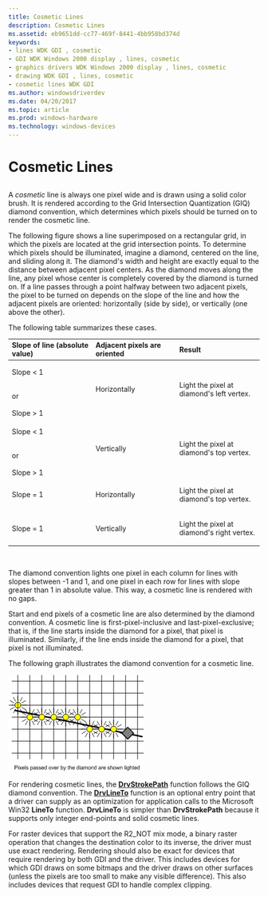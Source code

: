 ```yaml
---
title: Cosmetic Lines
description: Cosmetic Lines
ms.assetid: eb9651dd-cc77-469f-8441-4bb958bd374d
keywords:
- lines WDK GDI , cosmetic
- GDI WDK Windows 2000 display , lines, cosmetic
- graphics drivers WDK Windows 2000 display , lines, cosmetic
- drawing WDK GDI , lines, cosmetic
- cosmetic lines WDK GDI
ms.author: windowsdriverdev
ms.date: 04/20/2017
ms.topic: article
ms.prod: windows-hardware
ms.technology: windows-devices
---
```


# Cosmetic Lines


## <span id="ddk_cosmetic_lines_gg"></span><span id="DDK_COSMETIC_LINES_GG"></span>


A *cosmetic* line is always one pixel wide and is drawn using a solid color brush. It is rendered according to the Grid Intersection Quantization (GIQ) diamond convention, which determines which pixels should be turned on to render the cosmetic line.

The following figure shows a line superimposed on a rectangular grid, in which the pixels are located at the grid intersection points. To determine which pixels should be illuminated, imagine a diamond, centered on the line, and sliding along it. The diamond's width and height are exactly equal to the distance between adjacent pixel centers. As the diamond moves along the line, any pixel whose center is completely covered by the diamond is turned on. If a line passes through a point halfway between two adjacent pixels, the pixel to be turned on depends on the slope of the line and how the adjacent pixels are oriented: horizontally (side by side), or vertically (one above the other).

The following table summarizes these cases.

<table>
<colgroup>
<col width="33%" />
<col width="33%" />
<col width="33%" />
</colgroup>
<thead>
<tr class="header">
<th align="left">Slope of line (absolute value)</th>
<th align="left">Adjacent pixels are oriented</th>
<th align="left">Result</th>
</tr>
</thead>
<tbody>
<tr class="odd">
<td align="left"><p>Slope &lt; 1</p>
<div>
 
</div>
or
<div>
 
</div>
Slope &gt; 1</td>
<td align="left"><p>Horizontally</p></td>
<td align="left"><p>Light the pixel at diamond's left vertex.</p></td>
</tr>
<tr class="even">
<td align="left"><p>Slope &lt; 1</p>
<div>
 
</div>
or
<div>
 
</div>
Slope &gt; 1</td>
<td align="left"><p>Vertically</p></td>
<td align="left"><p>Light the pixel at diamond's top vertex.</p></td>
</tr>
<tr class="odd">
<td align="left"><p>Slope = 1</p></td>
<td align="left"><p>Horizontally</p></td>
<td align="left"><p>Light the pixel at diamond's top vertex.</p></td>
</tr>
<tr class="even">
<td align="left"><p>Slope = 1</p></td>
<td align="left"><p>Vertically</p></td>
<td align="left"><p>Light the pixel at diamond's right vertex.</p></td>
</tr>
</tbody>
</table>

 

The diamond convention lights one pixel in each column for lines with slopes between -1 and 1, and one pixel in each row for lines with slope greater than 1 in absolute value. This way, a cosmetic line is rendered with no gaps.

Start and end pixels of a cosmetic line are also determined by the diamond convention. A cosmetic line is first-pixel-inclusive and last-pixel-exclusive; that is, if the line starts inside the diamond for a pixel, that pixel is illuminated. Similarly, if the line ends inside the diamond for a pixel, that pixel is not illuminated.

The following graph illustrates the diamond convention for a cosmetic line.

![diagram illustrating diamond convention for a cosmetic line](images/102-01b.png)

For rendering cosmetic lines, the [**DrvStrokePath**](https://msdn.microsoft.com/library/windows/hardware/ff556316) function follows the GIQ diamond convention. The [**DrvLineTo**](https://msdn.microsoft.com/library/windows/hardware/ff556245) function is an optional entry point that a driver can supply as an optimization for application calls to the Microsoft Win32 **LineTo** function. **DrvLineTo** is simpler than **DrvStrokePath** because it supports only integer end-points and solid cosmetic lines.

For raster devices that support the R2\_NOT mix mode, a binary raster operation that changes the destination color to its inverse, the driver must use exact rendering. Rendering should also be exact for devices that require rendering by both GDI and the driver. This includes devices for which GDI draws on some bitmaps and the driver draws on other surfaces (unless the pixels are too small to make any visible difference). This also includes devices that request GDI to handle complex clipping.

 

 





